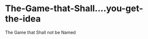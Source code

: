 The-Game-that-Shall....you-get-the-idea
=======================================

The Game that Shall not be Named
